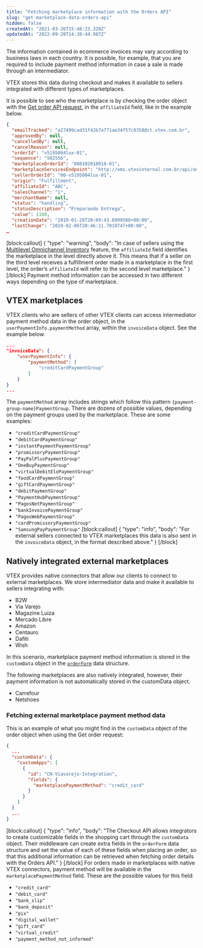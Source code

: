 ```yaml
---
title: "Fetching marketplace information with the Orders API"
slug: "get-marketplace-data-orders-api"
hidden: false
createdAt: "2021-03-26T15:48:23.320Z"
updatedAt: "2022-09-28T14:30:44.907Z"
---
```

The information contained in ecommerce invoices may vary according to business laws in each country. It is possible, for example, that you are required to include payment method information in case a sale is made through an intermediator.

VTEX stores this data during checkout and makes it available to sellers integrated with different types of marketplaces.

It is possible to see who the marketplace is by checking the order object with the [Get order API request](https://developers.vtex.com/docs/api-reference/orders-api#overview#getorder), in the `affiliateId` field, like in the example below.

```json
{
  "emailTracked": "a27499cad31f42b7a771ae34f57c8358@ct.vtex.com.br",
  "approvedBy": null,
  "cancelledBy": null,
  "cancelReason": null,
  "orderId": "v5195004lux-01",
  "sequence": "502556",
  "marketplaceOrderId": "880102018018-01",
  "marketplaceServicesEndpoint": "http://oms.vtexinternal.com.br/api/oms?an=luxstore",
  "sellerOrderId": "00-v5195004lux-01",
  "origin": "Fulfillment",
  "affiliateId": "ABC",
  "salesChannel": "1",
  "merchantName": null,
  "status": "handling",
  "statusDescription": "Preparando Entrega",
  "value": 1160,
  "creationDate": "2019-01-28T20:09:43.8999580+00:00",
  "lastChange": "2019-02-06T20:46:11.7010747+00:00",
…
```
[block:callout]
{
  "type": "warning",
  "body": "In case of sellers using the [Multilevel Omnichannel Inventory](https://help.vtex.com/en/tutorial/multilevel-omnichannel-inventory--7M1xyCZWUyCB7PcjNtOyw4#) feature, the `affiliateId` field identifies the marketplace in the level directly above it. This means that if a seller on the third level receives a fulfillment order made in a marketplace in the first level, the order’s `affiliateId` will refer to the second level marketplace."
}
[/block]
Payment method information can be accessed in two different ways depending on the type of marketplace.


## VTEX marketplaces

VTEX clients who are sellers of other VTEX clients can access intermediator payment method data in the order object, in the `userPaymentInfo.paymentMethod` array, within the `invoiceData` object. See the example below.

```json
...
"invoiceData": {
    "userPaymentInfo": {
        "paymentMethod": [
            "creditCardPaymentGroup"
        ]
    }
}
...
```

The `paymentMethod` array includes strings which follow this pattern `{payment-group-name}PaymentGroup`. There are dozens of possible values, depending on the payment groups used by the marketplace. These are some examples:

*   `"creditCardPaymentGroup"`
*   `"debitCardPaymentGroup"`
*   `"instantPaymentPaymentGroup"`
*   `"promissoryPaymentGroup"`
*   `"PayPalPlusPaymentGroup"`
*   `"OneBuyPaymentGroup"`
*   `"virtualDebitEloPaymentGroup"`
*   `"foodCardPaymentGroup"`
*   `"giftCardPaymentGroup"`
*   `"debitPaymentGroup"`
*   `"PaymentHubPaymentGroup"`
*   `"PagosNetPaymentGroup"`
*   `"bankInvoicePaymentGroup"`
*   `"PagosWebPaymentGroup"`
*   `"cardPromissoryPaymentGroup"`
*   `"SamsungPayPaymentGroup"`
[block:callout]
{
  "type": "info",
  "body": "For external sellers connected to VTEX marketplaces this data is also sent in the `invoiceData` object, in the format described above."
}
[/block]
## Natively integrated external marketplaces

VTEX provides native connectors that allow our clients to connect to external marketplaces. We store intermediator data and make it available to sellers integrating with:
*   B2W
*   Via Varejo
*   Magazine Luiza
*   Mercado Libre
*   Amazon
*   Centauro
*   Dafiti
*   Wish

In this scenario, marketplace payment method information is stored in the `customData` object in the [`orderForm`](https://developers.vtex.com/docs/api-reference/checkout-api#overview) data structure.

The following marketplaces are also natively integrated, however, their payment information is not automatically stored in the customData object.
- Carrefour
-  Netshoes

### Fetching external marketplace payment method data

This is an example of what you might find in the `customData` object of the order object when using the Get order request:

```json
{
  ...
  "customData": {
    "customApps": [
      {
        "id": "CN-Viavarejo-Integration",
        "fields": {
          "marketplacePaymentMethod": "credit_card"
        }
      }
    ]
  }
  ...
}
```
[block:callout]
{
  "type": "info",
  "body": "The Checkout API allows integrators to create customizable fields in the shopping cart through the `customData` object. Their middleware can create extra fields in the `orderForm` data structure and set the value of each of these fields when placing an order, so that this additional information can be retrieved when fetching order details with the Orders API."
}
[/block]
For orders made in marketplaces with native VTEX connectors, payment method will be available in the `marketplacePaymentMethod` field. These are the possible values for this field:
*   `"credit_card"`
*   `"debit_card"`
*   `"bank_slip"`
*   `"bank_deposit"`
*   `"pix"`
*   `"digital_wallet"`
*   `"gift_card"`
*   `"virtual_credit"`
*   `"payment_method_not_informed"`